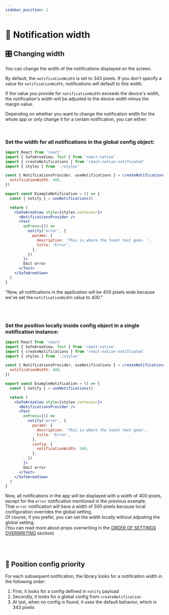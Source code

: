 ```yaml
---
sidebar_position: 2
---
```


# 📏 Notification width

####

## 🎛 Changing width

You can change the width of the notifications displayed on the screen. <br/>

By default, the `notificationWidth` is set to 343 pixels. If you don't specify a value for `notificationWidth`, notifications will default to this width.

If the value you provide for `notificationWidth` exceeds the device's width, the notification's width will be adjusted to the device width minus the margin value.

Depending on whether you want to change the notification width for the whole app or only change it for a certain notification, you can either:

<br/>

### Set the width for all notifications in the global config object:

```jsx
import React from 'react'
import { SafeAreaView, Text } from 'react-native'
import { createNotifications } from 'react-native-notificated'
import { styles } from './styles'

const { NotificationsProvider, useNotifications } = createNotifications({
  notificationWidth: 400,
})

export const ExampleNotification = () => {
  const { notify } = useNotifications()

  return (
    <SafeAreaView style={styles.container}>
      <NotificationsProvider />
      <Text
        onPress={() =>
          notify('error', {
            params: {
              description: 'This is where the toast text goes. ',
              title: 'Error',
            },
          })
        }>
        Emit error
      </Text>
    </SafeAreaView>
  )
}
```

"Now, all notifications in the application will be 400 pixels wide because we've set the `notificationWidth` value to 400."

<br/>
<br/>

### Set the position locally inside config object in a single notification instance:

```jsx
import React from 'react'
import { SafeAreaView, Text } from 'react-native'
import { createNotifications } from 'react-native-notificated'
import { styles } from './styles'

const { NotificationsProvider, useNotifications } = createNotifications({
  notificationWidth: 400,
})

export const ExampleNotification = () => {
  const { notify } = useNotifications()

  return (
    <SafeAreaView style={styles.container}>
      <NotificationsProvider />
      <Text
        onPress={() =>
          notify('error', {
            params: {
              description: 'This is where the toast text goes',
              title: 'Error',
            },
            config: {
              notificationWidth: 500,
            },
          })
        }>
        Emit error
      </Text>
    </SafeAreaView>
  )
}
```

Now, all notifications in the app will be displayed with a width of 400 pixels, except for the `error` notification mentioned in the previous example.<br />
That `error` notification will have a width of 500 pixels because local configuration overrides the global setting.<br />
Of course, if you prefer, you can set the width locally without adjusting the global setting.<br/>
(You can read more about props overwriting in the [ORDER OF SETTINGS OVERWRITING](../comprehensive-configuration/order-of-settings-overwriting) section)

<br/>
<br/>

## 🔦 Position config priority

For each subsequent notification, the library looks for a notification width in the following order:

1. First, it looks for a config defined in `notify` payload
2. Secondly, it looks for a global config from `createNotification`
3. At last, when no config is found, it uses the default behavior, which is 343 pixels

<br/>
